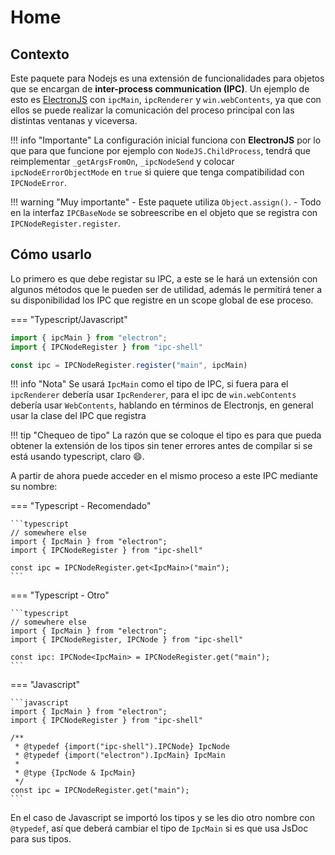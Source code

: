 # Home

## Contexto
Este paquete para Nodejs es una extensión de funcionalidades para objetos
que se encargan de **inter-process communication (IPC)**. Un ejemplo de esto
es [ElectronJS](https://electronjs.org) con `ipcMain`, `ipcRenderer` y
`win.webContents`, ya que con ellos se puede realizar la comunicación del proceso
principal con las distintas ventanas y viceversa.

!!! info "Importante"
    La configuración inicial funciona con **ElectronJS** por lo que
    para que funcione por ejemplo con `NodeJS.ChildProcess`, tendrá
    que reimplementar `_getArgsFromOn`, `_ipcNodeSend` y colocar
    `ipcNodeErrorObjectMode` en `true` si quiere que tenga compatibilidad
    con `IPCNodeError`.

!!! warning "Muy importante"
    - Este paquete utiliza `Object.assign()`.
    - Todo en la interfaz `IPCBaseNode` se sobreescribe en el objeto
    que se registra con `IPCNodeRegister.register`.

## Cómo usarlo
Lo primero es que debe registar su IPC, a este se le hará un extensión con
algunos métodos que le pueden ser de utilidad, además le permitirá
tener a su disponibilidad los IPC que registre en un scope global de ese
proceso.

=== "Typescript/Javascript"

```typescript
import { ipcMain } from "electron";
import { IPCNodeRegister } from "ipc-shell"

const ipc = IPCNodeRegister.register("main", ipcMain)
```

!!! info "Nota"
    Se usará `IpcMain` como el tipo de IPC, si
    fuera para el `ipcRenderer` debería usar `IpcRenderer`,
    para el ipc de `win.webContents` debería usar `WebContents`,
    hablando en términos de Electronjs, en general usar
    la clase del IPC que registra

!!! tip "Chequeo de tipo"
    La razón que se coloque el tipo es para que pueda obtener
    la extensión de los tipos sin tener errores antes de 
    compilar si se está usando typescript, claro :smile:.

A partir de ahora puede acceder en el mismo proceso a este
IPC mediante su nombre:

=== "Typescript - Recomendado"

    ```typescript
    // somewhere else
    import { IpcMain } from "electron";
    import { IPCNodeRegister } from "ipc-shell"

    const ipc = IPCNodeRegister.get<IpcMain>("main");
    ```

=== "Typescript - Otro"

    ```typescript
    // somewhere else
    import { IpcMain } from "electron";
    import { IPCNodeRegister, IPCNode } from "ipc-shell"

    const ipc: IPCNode<IpcMain> = IPCNodeRegister.get("main");
    ```

=== "Javascript"

    ```javascript
    import { IpcMain } from "electron";
    import { IPCNodeRegister } from "ipc-shell"

    /**
     * @typedef {import("ipc-shell").IPCNode} IpcNode
     * @typedef {import("electron").IpcMain} IpcMain
     *
     * @type {IpcNode & IpcMain}
     */
    const ipc = IPCNodeRegister.get("main");
    ```

En el caso de Javascript se importó los tipos y se les dio
otro nombre con `@typedef`, así que deberá cambiar
el tipo de `IpcMain` si es que usa JsDoc para sus tipos.
